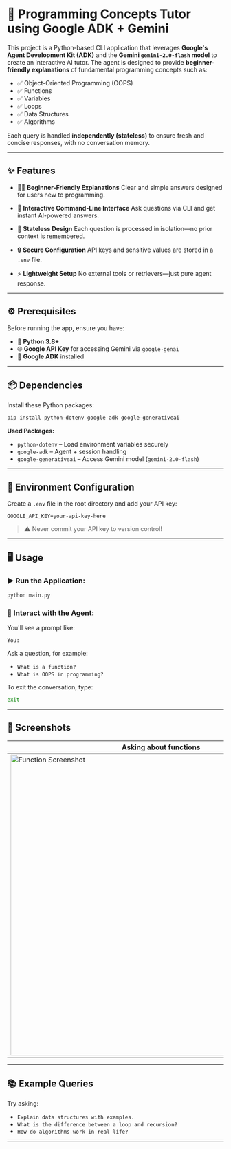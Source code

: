 

# 🤖 Programming Concepts Tutor using Google ADK + Gemini

This project is a Python-based CLI application that leverages **Google's Agent Development Kit (ADK)** and the **Gemini `gemini-2.0-flash` model** to create an interactive AI tutor. The agent is designed to provide **beginner-friendly explanations** of fundamental programming concepts such as:

* ✅ Object-Oriented Programming (OOPS)
* ✅ Functions
* ✅ Variables
* ✅ Loops
* ✅ Data Structures
* ✅ Algorithms

Each query is handled **independently (stateless)** to ensure fresh and concise responses, with no conversation memory.

---

## ✨ Features

* 🧑‍🎓 **Beginner-Friendly Explanations**
  Clear and simple answers designed for users new to programming.

* 💬 **Interactive Command-Line Interface**
  Ask questions via CLI and get instant AI-powered answers.

* 🧠 **Stateless Design**
  Each question is processed in isolation—no prior context is remembered.

* 🔒 **Secure Configuration**
  API keys and sensitive values are stored in a `.env` file.

* ⚡ **Lightweight Setup**
  No external tools or retrievers—just pure agent response.

---

## ⚙️ Prerequisites

Before running the app, ensure you have:

* 🐍 **Python 3.8+**
* 🌐 **Google API Key** for accessing Gemini via `google-genai`
* 🧠 **Google ADK** installed

---

## 📦 Dependencies

Install these Python packages:

```bash
pip install python-dotenv google-adk google-generativeai
```

**Used Packages:**

* `python-dotenv` – Load environment variables securely
* `google-adk` – Agent + session handling
* `google-generativeai` – Access Gemini model (`gemini-2.0-flash`)

---

## 🔐 Environment Configuration

Create a `.env` file in the root directory and add your API key:

```env
GOOGLE_API_KEY=your-api-key-here
```

> ⚠️ Never commit your API key to version control!

---

## 🖥️ Usage

### ▶️ Run the Application:

```bash
python main.py
```

### 💬 Interact with the Agent:

You'll see a prompt like:

```
You:
```

Ask a question, for example:

* `What is a function?`
* `What is OOPS in programming?`

To exit the conversation, type:

```bash
exit
```

---

## 📸 Screenshots

| Asking about functions                                                                                                              | Asking about OOPS                                                                                                               |
| ----------------------------------------------------------------------------------------------------------------------------------- | ------------------------------------------------------------------------------------------------------------------------------- |
| <img width="700" alt="Function Screenshot" src="https://github.com/user-attachments/assets/f7e18d4e-0b36-44b1-a0ff-613a1782f1e0" /> | <img width="700" alt="OOPS Screenshot" src="https://github.com/user-attachments/assets/ccdd18e9-15c7-46bc-b510-3142bedf4c65" /> |

---

## 📚 Example Queries

Try asking:

* `Explain data structures with examples.`
* `What is the difference between a loop and recursion?`
* `How do algorithms work in real life?`

---

